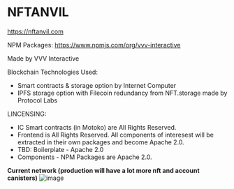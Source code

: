 # NFTANVIL 

https://nftanvil.com

NPM Packages: https://www.npmjs.com/org/vvv-interactive

Made by VVV Interactive

Blockchain Technologies Used:

+ Smart contracts & storage option by Internet Computer
+ IPFS storage option with Filecoin redundancy from NFT.storage made by Protocol Labs



LINCENSING: 
+ IC Smart contracts (in Motoko) are All Rights Reserved.
+ Frontend is All Rights Reserved. All components of interesest will be extracted in their own packages and become Apache 2.0.
+ TBD: Boilerplate - Apache 2.0
+ Components - NPM Packages are Apache 2.0.


**Current network (production will have a lot more nft and account canisters)**
![image](https://user-images.githubusercontent.com/24810/141624169-80d4bc93-cc57-48ee-b1ca-d878c8dc6f13.png)

